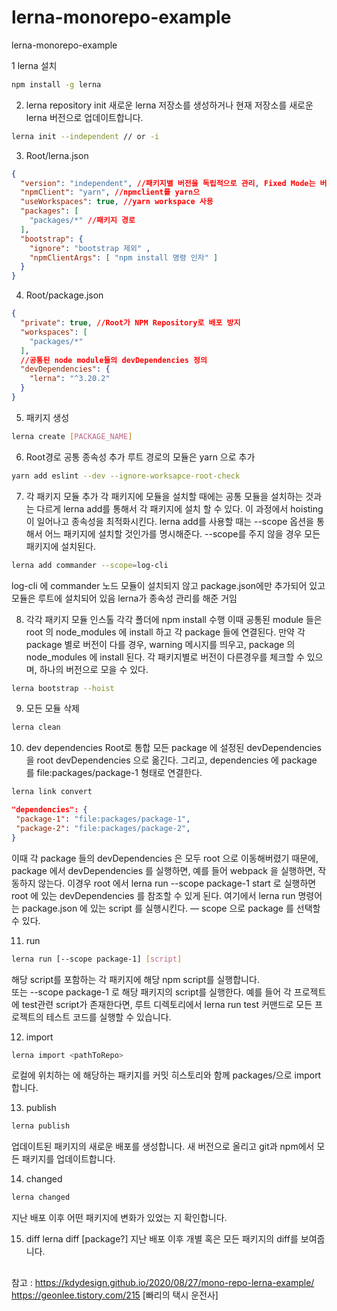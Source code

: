 # lerna-monorepo-example
lerna-monorepo-example

1 lerna 설치

```bash
npm install -g lerna
```

2. lerna repository init
새로운 lerna 저장소를 생성하거나 현재 저장소를 새로운 lerna 버전으로 업데이트합니다.
```bash
lerna init --independent // or -i
```

3. Root/lerna.json

```json
{
  "version": "independent", //패키지별 버전을 독립적으로 관리, Fixed Mode는 버전을 통합하여 관리
  "npmClient": "yarn", //npmclient를 yarn으
  "useWorkspaces": true, //yarn workspace 사용
  "packages": [
    "packages/*" //패키지 경로
  ],
  "bootstrap": {
    "ignore": "bootstrap 제외" ,
    "npmClientArgs": [ "npm install 명령 인자" ]
  }
}
```

4. Root/package.json

```json
{
  "private": true, //Root가 NPM Repository로 배포 방지
  "workspaces": [
    "packages/*"
  ],
  //공통된 node module들의 devDependencies 정의
  "devDependencies": {
    "lerna": "^3.20.2"
  }
}
```

5. 패키지 생성

```bash
lerna create [PACKAGE_NAME]
```

6. Root경로 공통 종속성 추가
루트 경로의 모듈은 yarn 으로 추가
```bash
yarn add eslint --dev --ignore-worksapce-root-check

```

7. 각 패키지 모듈 추가
각 패키지에 모듈을 설치할 때에는 공통 모듈을 설치하는 것과는 다르게 lerna add를 통해서 각 패키지에 설치 할 수 있다. 이 과정에서 hoisting이 일어나고 종속성을 최적화시킨다.
lerna add를 사용할 때는 --scope 옵션을 통해서 어느 패키지에 설치할 것인가를 명시해준다. --scope를 주지 않을 경우 모든 패키지에 설치된다.
```bash
lerna add commander --scope=log-cli
```
log-cli 에 commander 노드 모듈이 설치되지 않고 package.json에만 추가되어 있고 모듈은 루트에 설치되어 있음
lerna가 종속성 관리를 해준 거임

8. 각각 패키지 모듈 인스톨
각각 폴더에 npm install 수행
이때 공통된 module 들은 root 의 node_modules 에 install 하고 각 package 들에 연결된다. 만약 각 package 별로 버전이 다를 경우, warning 메시지를 띄우고, package 의 node_modules 에 install 된다.
각 패키지별로 버전이 다른경우를 체크할 수 있으며, 하나의 버전으로 모을 수 있다.
```bash
lerna bootstrap --hoist
```

9. 모든 모듈 삭제
```bash
lerna clean
```

10. dev dependencies Root로 통합
모든 package 에 설정된 devDependencies 을 root devDependencies 으로 옮긴다.
그리고, dependencies 에 package 를 file:packages/package-1 형태로 연결한다.
```bash
lerna link convert
```

```json
"dependencies": {
 "package-1": "file:packages/package-1",
 "package-2": "file:packages/package-2",
}
```
이때 각 package 들의 devDependencies 은 모두 root 으로 이동해버렸기 때문에, package 에서 devDependencies 를 실행하면, 예를 들어 webpack 을 실행하면, 작동하지 않는다.
이경우 root 에서 lerna run --scope package-1 start 로 실행하면 root 에 있는 devDependencies 를 참조할 수 있게 된다.
여기에서 lerna run 명령어는 package.json 에 있는 script 를 실행시킨다. — scope 으로 package 를 선택할 수 있다.

11. run
```bash
lerna run [--scope package-1] [script]
```
해당 script를 포함하는 각 패키지에 해당 npm script를 실행합니다.  
또는 --scope package-1 로 해당 패키지의 script를 실행한다.
예를 들어 각 프로젝트에 test관련 script가 존재한다면, 루트 디렉토리에서 lerna run test 커맨드로 모든 프로젝트의 테스트 코드를 실행할 수 있습니다.


12. import
```bash
lerna import <pathToRepo>
```
로컬에 위치하는 <pathToRepo>에 해당하는 패키지를 커밋 히스토리와 함께 packages/<directory-name>으로 import합니다.


13. publish
```bash
lerna publish
```
업데이트된 패키지의 새로운 배포를 생성합니다. 새 버전으로 올리고 git과 npm에서 모든 패키지를 업데이트합니다.

14. changed
```bash
lerna changed
```
지난 배포 이후 어떤 패키지에 변화가 있었는 지 확인합니다.

15. diff
lerna diff [package?]
지난 배포 이후 개별 혹은 모든 패키지의 diff를 보여줍니다.






##
참고 : https://kdydesign.github.io/2020/08/27/mono-repo-lerna-example/
      https://geonlee.tistory.com/215 [빠리의 택시 운전사]